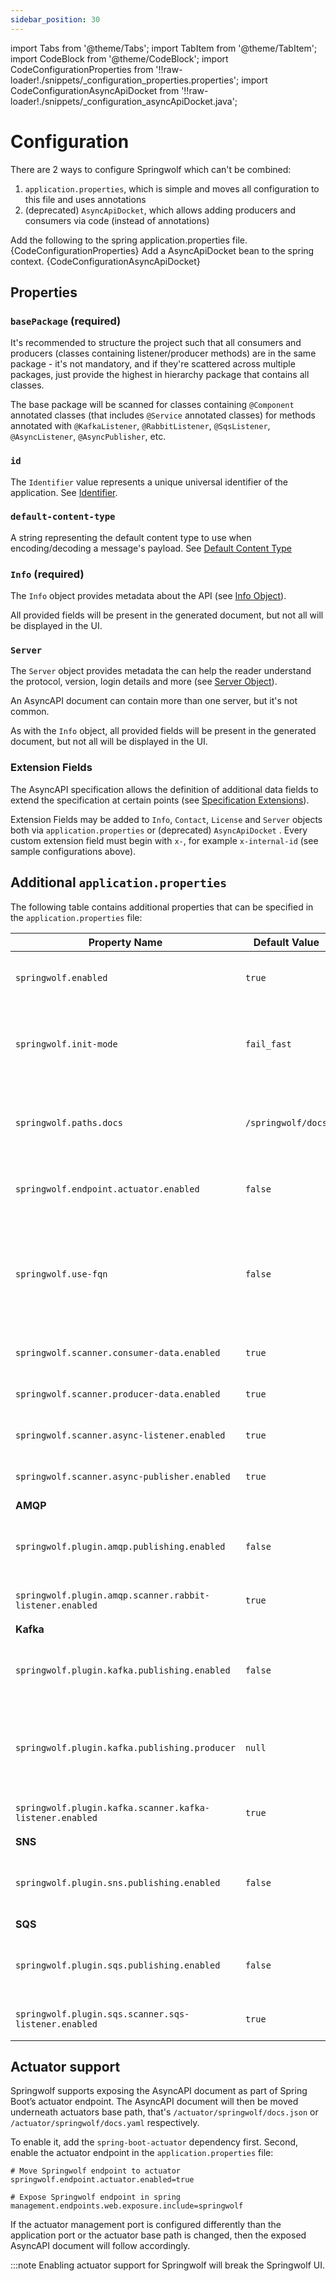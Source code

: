 ```yaml
---
sidebar_position: 30
---
```

import Tabs from '@theme/Tabs';
import TabItem from '@theme/TabItem';
import CodeBlock from '@theme/CodeBlock';
import CodeConfigurationProperties from '!!raw-loader!./snippets/_configuration_properties.properties';
import CodeConfigurationAsyncApiDocket from '!!raw-loader!./snippets/_configuration_asyncApiDocket.java';

# Configuration

There are 2 ways to configure Springwolf which can't be combined:

1. `application.properties`, which is simple and moves all configuration to this file and uses annotations
2. (deprecated) `AsyncApiDocket`, which allows adding producers and consumers via code (instead of annotations)

<Tabs>
  <TabItem value="application.properties" label="application.properties" default>
    Add the following to the spring application.properties file.
    <CodeBlock language="properties">{CodeConfigurationProperties}</CodeBlock>
  </TabItem>
  <TabItem value="AsyncApiDocket" label="AsyncApiDocket (deprecated)">
    Add a AsyncApiDocket bean to the spring context.
    <CodeBlock language="java">{CodeConfigurationAsyncApiDocket}</CodeBlock>
  </TabItem>
</Tabs>

## Properties

### `basePackage` (required)

It's recommended to structure the project such that all consumers and producers (classes containing listener/producer methods) are in the same package - it's not mandatory, and if they're scattered across multiple packages, just provide the highest in hierarchy package that contains all classes.

The base package will be scanned for classes containing `@Component` annotated classes (that includes `@Service` annotated classes) for methods annotated with `@KafkaListener`, `@RabbitListener`, `@SqsListener`, `@AsyncListener`, `@AsyncPublisher`, etc.

### `id`

The `Identifier` value represents a unique universal identifier of the application. See [Identifier][identifier].

### `default-content-type`

A string representing the default content type to use when encoding/decoding a message's payload. See [Default Content Type][default-content-type]

### `Info` (required)

The `Info` object provides metadata about the API (see [Info Object][info]).

All provided fields will be present in the generated document, but not all will be displayed in the UI.

### `Server`

The `Server` object provides metadata the can help the reader understand the protocol, version, login details and more (see [Server Object][server]).

An AsyncAPI document can contain more than one server, but it's not common.

As with the `Info` object, all provided fields will be present in the generated document, but not all will be displayed in the UI.

### Extension Fields

The AsyncAPI specification allows the definition of additional data fields to extend the
specification at certain points (see [Specification Extensions][extensions]).

Extension Fields may be added to `Info`, `Contact`, `License` and `Server` objects both via `application.properties`
or (deprecated) `AsyncApiDocket` . Every custom extension field must begin with `x-`, for example `x-internal-id`
(see sample configurations above).

## Additional `application.properties`

The following table contains additional properties that can be specified in the `application.properties` file:

| Property Name                                            | Default Value      | Description                                                                                                                                        |
|----------------------------------------------------------|--------------------|----------------------------------------------------------------------------------------------------------------------------------------------------|
| `springwolf.enabled`                                     | `true`             | Allows to enable/disable Springwolf at one central place.                                                                                          |
| `springwolf.init-mode`                                   | `fail_fast`        | Springwolf initializes during start up with `fail_fast` or in the `background` after the application has started.                                  |
| `springwolf.paths.docs`                                  | `/springwolf/docs` | The path of the AsyncAPI document in JSON format. *Note that at the moment the UI will work only with the default value.*                          |
| `springwolf.endpoint.actuator.enabled`                   | `false`            | Publish the AsyncAPI document as part of Spring Boot’s actuator feature.                                                                           |
| `springwolf.use-fqn`                                     | `false`            | Use fully qualified names for the schema classes. It's recommended and **required for publishing**, but deactivated due to backwards compatibility |
| `springwolf.scanner.consumer-data.enabled`               | `true`             | Enable scanner to find consumers defined in `AsyncApiDocket`.                                                                                      |
| `springwolf.scanner.producer-data.enabled`               | `true`             | Enable scanner to find producers defined in `AsyncApiDocket`.                                                                                      |
| `springwolf.scanner.async-listener.enabled`              | `true`             | Enable scanner to find methods annotated with `@AsyncListener`.                                                                                    |
| `springwolf.scanner.async-publisher.enabled`             | `true`             | Enable scanner to find methods annotated with `@AsyncPublisher`.                                                                                   |
| **AMQP**                                                 |                    |                                                                                                                                                    |
| `springwolf.plugin.amqp.publishing.enabled`              | `false`            | Allow (anyone) to produce AMQP messages from the UI. *Note that this has security implications*                                                    |
| `springwolf.plugin.amqp.scanner.rabbit-listener.enabled` | `true`             | Enable scanner to find methods annotated with `@RabbitListener`.                                                                                   |
| **Kafka**                                                |                    |                                                                                                                                                    |
| `springwolf.plugin.kafka.publishing.enabled`             | `false`            | Allow (anyone) to produce Kafka messages from the UI. *Note that this has security implications*                                                   |
| `springwolf.plugin.kafka.publishing.producer`            | `null`             | Configure the Kafka producer used to publish messages from the UI. Uses identical parameters as `spring.kafka.producer`                            |
| `springwolf.plugin.kafka.scanner.kafka-listener.enabled` | `true`             | Enable scanner to find methods annotated with `@KafkaListener`.                                                                                    |
| **SNS**                                                  |                    |                                                                                                                                                    |
| `springwolf.plugin.sns.publishing.enabled`               | `false`            | Allow (anyone) to produce SNS messages from the UI. *Note that this has security implications*                                                     |
| **SQS**                                                  |                    |                                                                                                                                                    |
| `springwolf.plugin.sqs.publishing.enabled`               | `false`            | Allow (anyone) to produce SQS messages from the UI. *Note that this has security implications*                                                     |
| `springwolf.plugin.sqs.scanner.sqs-listener.enabled`     | `true`             | Enable scanner to find methods annotated with `@SqsListener`.                                                                                      |



## Actuator support

Springwolf supports exposing the AsyncAPI document as part of Spring Boot’s actuator endpoint.
The AsyncAPI document will then be moved underneath actuators base path, that's `/actuator/springwolf/docs.json` or `/actuator/springwolf/docs.yaml` respectively.

To enable it, add the `spring-boot-actuator` dependency first.
Second, enable the actuator endpoint in the `application.properties` file:
```properties
# Move Springwolf endpoint to actuator
springwolf.endpoint.actuator.enabled=true

# Expose Springwolf endpoint in spring
management.endpoints.web.exposure.include=springwolf
```

If the actuator management port is configured differently than the application port or the actuator base path is changed, then
the exposed AsyncAPI document will follow accordingly.

:::note
Enabling actuator support for Springwolf will break the Springwolf UI.


[identifier]: https://www.asyncapi.com/docs/reference/specification/v2.6.0#A2SIdString.
[info]: https://www.asyncapi.com/docs/reference/specification/v2.6.0#infoObject.
[server]: https://www.asyncapi.com/docs/reference/specification/v2.6.0#serversObject
[default-content-type]: https://www.asyncapi.com/docs/reference/specification/v2.6.0#defaultContentTypeString
[extensions]: https://www.asyncapi.com/docs/reference/specification/v2.6.0#specificationExtensions

